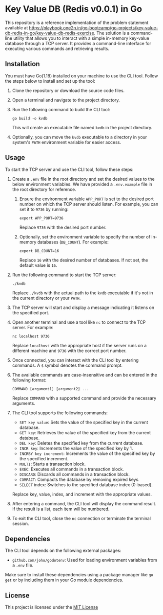 # Key Value DB (Redis v0.0.1) in Go

This repository is a reference implementation of the problem statement available at https://playbook.one2n.in/go-bootcamp/go-projects/key-value-db-redis-in-go/key-value-db-redis-exercise. The solution is a command-line utility that allows you to interact with a simple in-memory key-value database through a TCP server. It provides a command-line interface for executing various commands and retrieving results.

## Installation

You must have Go(1.18) installed on your machine to use the CLI tool. Follow the steps below to install and set up the tool:

1. Clone the repository or download the source code files.
2. Open a terminal and navigate to the project directory.
3. Run the following command to build the CLI tool:

   ```shell
   go build -o kvdb
   ```

   This will create an executable file named `kvdb` in the project directory.

4. Optionally, you can move the `kvdb` executable to a directory in your system's `PATH` environment variable for easier access.

## Usage

To start the TCP server and use the CLI tool, follow these steps:


1. Create a `.env` file in the root directory and set the desired values to the below environment variables. We have provided a `.env.example` file in the root directory for reference.

   1. Ensure the environment variable `APP_PORT` is set to the desired port number on which the TCP server should listen. For example, you can set it to `9736` by running:

      ```shell
      export APP_PORT=9736
      ```

      Replace `9736` with the desired port number.

   2. Optionally, set the environment variable to specify the number of in-memory databases (`DB_COUNT`). For example:

      ```shell
      export DB_COUNT=16
      ```

      Replace `16` with the desired number of databases. If not set, the default value is `16`.

2. Run the following command to start the TCP server:

   ```shell
   ./kvdb
   ```

   Replace `./kvdb` with the actual path to the `kvdb` executable if it's not in the current directory or your `PATH`.

3. The TCP server will start and display a message indicating it listens on the specified port.

4. Open another terminal and use a tool like `nc` to connect to the TCP server. For example:

   ```shell
   nc localhost 9736
   ```

   Replace `localhost` with the appropriate host if the server runs on a different machine and `9736` with the correct port number.

5. Once connected, you can interact with the CLI tool by entering commands. A `$` symbol denotes the command prompt.

6. The available commands are case-insensitive and can be entered in the following format:

   ```
   COMMAND [argument1] [argument2] ...
   ```

   Replace `COMMAND` with a supported command and provide the necessary arguments.

7. The CLI tool supports the following commands:
  
    - `SET key value`: Sets the value of the specified key in the current database.
    - `GET key`: Retrieves the value of the specified key from the current database.
    - `DEL key`: Deletes the specified key from the current database.
    - `INCR key`: Increments the value of the specified key by 1.
    - `INCRBY key increment`: Increments the value of the specified key by the specified increment.
    - `MULTI`: Starts a transaction block.
    - `EXEC`: Executes all commands in a transaction block.
    - `DISCARD`: Discards all commands in a transaction block.
    - `COMPACT`: Compacts the database by removing expired keys.
    - `SELECT` index: Switches to the specified database index (0-based).

    Replace key, value, index, and increment with the appropriate values.

8. After entering a command, the CLI tool will display the command result. If the result is a list, each item will be numbered.

9. To exit the CLI tool, close the `nc` connection or terminate the terminal session.

## Dependencies

The CLI tool depends on the following external packages:

- `github.com/joho/godotenv`: Used for loading environment variables from a `.env` file.

Make sure to install these dependencies using a package manager like `go get` or by including them in your Go module dependencies.

## License
This project is licensed under the [MIT License](./LICENSE)
